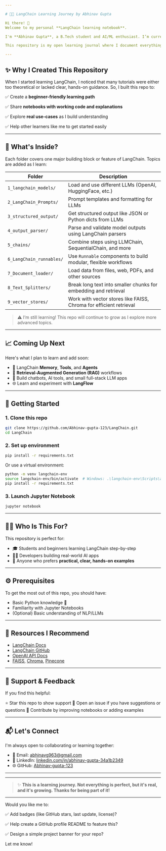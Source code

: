 ```yaml
---

# 🦜🔗 LangChain Learning Journey by Abhinav Gupta

Hi there! 👋
Welcome to my personal **LangChain learning notebook**.

I'm **Abhinav Gupta**, a B.Tech student and AI/ML enthusiast. I’m currently diving deep into **LangChain** — a powerful framework for building applications using **large language models (LLMs)** like OpenAI's GPT.

This repository is my open learning journal where I document everything I explore — **step by step**, with real code, clean examples, and simple explanations.

---
```


## ✨ Why I Created This Repository

When I started learning LangChain, I noticed that many tutorials were either too theoretical or lacked clear, hands-on guidance. So, I built this repo to:

✅ Create a **beginner-friendly learning path**


✅ Share **notebooks with working code and explanations**


✅ Explore **real use-cases** as I build understanding


✅ Help other learners like me to get started easily

---

## 📁 What's Inside?

Each folder covers one major building block or feature of LangChain. Topics are added as I learn:

| Folder                   | Description                                                        |
| ------------------------ | ------------------------------------------------------------------ |
| `1_langchain_models/`    | Load and use different LLMs (OpenAI, HuggingFace, etc.)            |
| `2_LangChain_Prompts/`   | Prompt templates and formatting for LLMs                           |
| `3_structured_output/`   | Get structured output like JSON or Python dicts from LLMs          |
| `4_output_parser/`       | Parse and validate model outputs using LangChain parsers           |
| `5_chains/`              | Combine steps using LLMChain, SequentialChain, and more            |
| `6_LangChain_runnables/` | Use `Runnable` components to build modular, flexible workflows     |
| `7_Document_loader/`     | Load data from files, web, PDFs, and other sources                 |
| `8_Text_Splitters/`      | Break long text into smaller chunks for embedding and retrieval    |
| `9_vector_stores/`       | Work with vector stores like FAISS, Chroma for efficient retrieval |

> ⚠️ I’m still learning! This repo will continue to grow as I explore more advanced topics.

---

## 📈 Coming Up Next

Here's what I plan to learn and add soon:

* 🔗 LangChain **Memory**, **Tools**, and **Agents**
* 📄 **Retrieval-Augmented Generation (RAG)** workflows
* 🧠 Build chatbots, AI tools, and small full-stack LLM apps
* 🌐 Learn and experiment with **LangFlow**

---

## 🚀 Getting Started

### 1. Clone this repo

```bash
git clone https://github.com/Abhinav-gupta-123/LangChain.git
cd LangChain
```

### 2. Set up environment

```bash
pip install -r requirements.txt
```

Or use a virtual environment:

```bash
python -m venv langchain-env
source langchain-env/bin/activate  # Windows: .\langchain-env\Scripts\activate
pip install -r requirements.txt
```

### 3. Launch Jupyter Notebook

```bash
jupyter notebook
```

---

## 🧑‍🎓 Who Is This For?

This repository is perfect for:

* 🎓 Students and beginners learning LangChain step-by-step
* 👩‍💻 Developers building real-world AI apps
* 🧠 Anyone who prefers **practical, clear, hands-on examples**

---

## ⚙️ Prerequisites

To get the most out of this repo, you should have:

* Basic Python knowledge 🐍
* Familiarity with Jupyter Notebooks
* (Optional) Basic understanding of NLP/LLMs

---

## 📌 Resources I Recommend

* [LangChain Docs](https://docs.langchain.com/)
* [LangChain GitHub](https://github.com/langchain-ai/langchain)
* [OpenAI API Docs](https://platform.openai.com/docs)
* [FAISS](https://github.com/facebookresearch/faiss), [Chroma](https://www.trychroma.com/), [Pinecone](https://www.pinecone.io/)

---

## 🙌 Support & Feedback

If you find this helpful:

⭐ Star this repo to show support
📝 Open an issue if you have suggestions or questions
🤝 Contribute by improving notebooks or adding examples

---

## 📬 Let's Connect

I'm always open to collaborating or learning together:

* 📧 Email: [abhinavg963@gmail.com](mailto:abhinavg963@gmail.com)
* 💼 LinkedIn: [linkedin.com/in/abhinav-gupta-34a1b2349](https://www.linkedin.com/in/abhinav-gupta-34a1b2349)
* 🌐 GitHub: [Abhinav-gupta-123](https://github.com/Abhinav-gupta-123)

---


---

> ✨ **This is a learning journey. Not everything is perfect, but it's real, and it's growing. Thanks for being part of it!**

---

Would you like me to:

✅ Add badges (like GitHub stars, last update, license)?


✅ Help create a GitHub profile README to feature this?


✅ Design a simple project banner for your repo?


Let me know!
